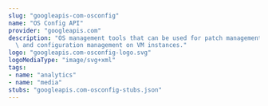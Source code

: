 ```yaml
---
slug: "googleapis-com-osconfig"
name: "OS Config API"
provider: "googleapis.com"
description: "OS management tools that can be used for patch management, patch compliance,\
  \ and configuration management on VM instances."
logo: "googleapis.com-osconfig-logo.svg"
logoMediaType: "image/svg+xml"
tags:
- name: "analytics"
- name: "media"
stubs: "googleapis.com-osconfig-stubs.json"
---
```

